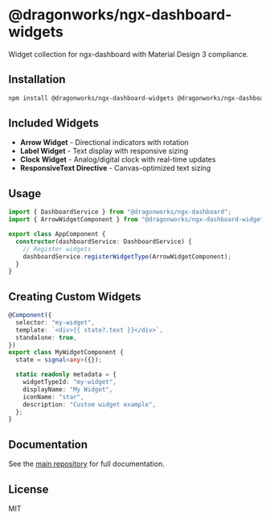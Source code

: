 # @dragonworks/ngx-dashboard-widgets

Widget collection for ngx-dashboard with Material Design 3 compliance.

## Installation

```bash
npm install @dragonworks/ngx-dashboard-widgets @dragonworks/ngx-dashboard
```

## Included Widgets

- **Arrow Widget** - Directional indicators with rotation
- **Label Widget** - Text display with responsive sizing
- **Clock Widget** - Analog/digital clock with real-time updates
- **ResponsiveText Directive** - Canvas-optimized text sizing

## Usage

```typescript
import { DashboardService } from "@dragonworks/ngx-dashboard";
import { ArrowWidgetComponent } from "@dragonworks/ngx-dashboard-widgets";

export class AppComponent {
  constructor(dashboardService: DashboardService) {
    // Register widgets
    dashboardService.registerWidgetType(ArrowWidgetComponent);
  }
}
```

## Creating Custom Widgets

```typescript
@Component({
  selector: "my-widget",
  template: `<div>{{ state?.text }}</div>`,
  standalone: true,
})
export class MyWidgetComponent {
  state = signal<any>({});

  static readonly metadata = {
    widgetTypeId: "my-widget",
    displayName: "My Widget",
    iconName: "star",
    description: "Custom widget example",
  };
}
```

## Documentation

See the [main repository](https://github.com/TobyBackstrom/ngx-dashboard) for full documentation.

## License

MIT
